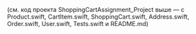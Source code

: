 (см. код проекта ShoppingCartAssignment_Project выше — с Product.swift, CartItem.swift, ShoppingCart.swift, Address.swift, Order.swift, User.swift, Tests.swift и README.md)